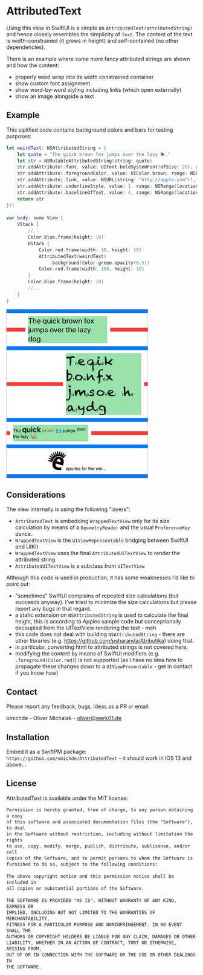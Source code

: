 # AttributedText

Using this view in SwiftUI is a simple as `AttributedText(attributedString)` and hence closely resembles the simplicity of `Text`.
The content of the text is width-constrained (it grows in height) and self-contained (no other dependencies).

There is an example where some more fancy attributed strings are shown and how the content:

- properly word wrap into its width constrained container
- show custom font assignment
- show word-by-word styling including links (which open externally)
- show an image alongside a text

## Example

This siplified code contains background colors and bars for testing purposes:

```swift
let weirdText: NSAttributedString = {
	let quote = "The quick brown fox jumps over the lazy 🐕."
	let str = NSMutableAttributedString(string: quote)
	str.addAttribute(.font, value: UIFont.boldSystemFont(ofSize: 20), range: NSRange(location: 4, length: 5))
	str.addAttribute(.foregroundColor, value: UIColor.brown, range: NSRange(location: 10, length: 5))
	str.addAttribute(.link, value: NSURL(string: "http://apple.com")!, range: NSRange(location: 16, length: 3))
	str.addAttribute(.underlineStyle, value: 1, range: NSRange(location: 16, length: 3))
	str.addAttribute(.baselineOffset, value: 4, range: NSRange(location: 26, length: 4))
	return str
}()

var body: some View {
	VStack {
		//...
		Color.blue.frame(height: 10)
		HStack {
			Color.red.frame(width: 10, height: 10)
			AttributedText(weirdText)
				.background(Color.green.opacity(0.5))
			Color.red.frame(width: 150, height: 10)
		}
		Color.blue.frame(height: 10)
		//...
	}
}
```

![Screenshot](/screenshot.png)

## Considerations

The view internally is using the following "layers":

- `AttributedText` is embedding `WrappedTextView` only for its size calculation by means of a `GeometryReader` and the usual `PreferenceKey` dance.
- `WrappedTextView` is the `UIViewRepresentable` bridging between SwiftUI and UIKit
- `WrappedTextView` uses the final `AttributedUITextView` to render the attributed string
- `AttributedUITextView` is a subclass from `UITextView`

Although this code is used in production, it has some weaknesses I'd like to point out:

- "sometimes" SwiftUI complains of repeated size calculations (but succeeds anyway). I've tried to minimize the size calculations but please report any bugs in that regard.
- a static extension on `NSAttributedString` is used to calculate the final height, this is according to Apples sample code but conceptionally decoupled from the UITextView rendering the text - meh
- this code does not deal with building `NSAttributedString` - there are other libraries (e.g. https://github.com/psharanda/Atributika) doing that.
- in particular, converting html to attributed strings is not covered here.
- modifying the content by means of SwiftUI modifiers (e.g. `.foreground(Color.red)`) is not supported (as I have no idea how to propagate these changes down to a `UIViewPresentable` - get in contact if you know how)

## Contact

Please report any feedback, bugs, ideas as a PR or email:

omichde - Oliver Michalak - oliver@werk01.de

## Installation

Embed it as a SwiftPM package: `https://github.com/omichde/AttributedText` - it should work in iOS 13 and above... 

## License

AttributedText is available under the MIT license:

	Permission is hereby granted, free of charge, to any person obtaining a copy
	of this software and associated documentation files (the "Software"), to deal
	in the Software without restriction, including without limitation the rights
	to use, copy, modify, merge, publish, distribute, sublicense, and/or sell
	copies of the Software, and to permit persons to whom the Software is
	furnished to do so, subject to the following conditions:

	The above copyright notice and this permission notice shall be included in
	all copies or substantial portions of the Software.

	THE SOFTWARE IS PROVIDED "AS IS", WITHOUT WARRANTY OF ANY KIND, EXPRESS OR
	IMPLIED, INCLUDING BUT NOT LIMITED TO THE WARRANTIES OF MERCHANTABILITY,
	FITNESS FOR A PARTICULAR PURPOSE AND NONINFRINGEMENT. IN NO EVENT SHALL THE
	AUTHORS OR COPYRIGHT HOLDERS BE LIABLE FOR ANY CLAIM, DAMAGES OR OTHER
	LIABILITY, WHETHER IN AN ACTION OF CONTRACT, TORT OR OTHERWISE, ARISING FROM,
	OUT OF OR IN CONNECTION WITH THE SOFTWARE OR THE USE OR OTHER DEALINGS IN
	THE SOFTWARE.
